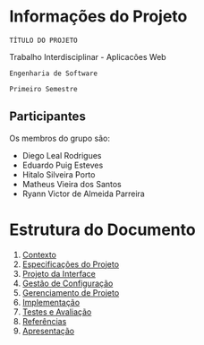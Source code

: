 # Informações do Projeto
`TÍTULO DO PROJETO`

Trabalho Interdisciplinar - Aplicacões Web

`Engenharia de Software`

`Primeiro Semestre`

## Participantes

Os membros do grupo são:
- Diego Leal Rodrigues
- Eduardo Puig Esteves
- Hitalo Silveira Porto
- Matheus Vieira dos Santos
- Ryann Victor de Almeida Parreira

# Estrutura do Documento

1. [Contexto](1-Contexto.md)
2. [Especificações do Projeto](2-Especificação.md)
3. [Projeto da Interface](3-Interface.md)
4. [Gestão de Configuração](4-Gestão-Configuração.md)
5. [Gerenciamento de Projeto](5-Gerenciamento-Projeto.md)
6. [Implementação](6-Implementação.md)
7. [Testes e Avaliação](7-Testes.md)
8. [Referências](8-Referências.md)
9. [Apresentação](9-Apresentação.md)